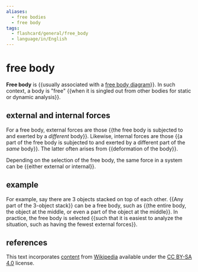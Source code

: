 ```yaml
---
aliases:
  - free bodies
  - free body
tags:
  - flashcard/general/free_body
  - language/in/English
---
```


# free body

__Free body__ is {{usually associated with a [free body diagram](free%20body%20diagram.md)}}. In such context, a body is "free" {{when it is singled out from other bodies for static or dynamic analysis}}. <!--SR:!2024-06-03,14,290!2024-06-05,16,290-->

## external and internal forces

For a free body, external forces are those {{the free body is subjected to and exerted by a _different_ body}}. Likewise, internal forces are those {{a part of the free body is subjected to and exerted by a different part of the _same_ body}}. The latter often arises from {{deformation of the body}}. <!--SR:!2024-05-29,9,270!2024-06-05,16,290!2024-06-04,15,290-->

Depending on the selection of the free body, the same force in a system can be {{either external or internal}}. <!--SR:!2024-06-04,15,290-->

## example

For example, say there are 3 objects stacked on top of each other. {{Any part of the 3-object stack}} can be a free body, such as {{the entire body, the object at the middle, or even a part of the object at the middle}}. In practice, the free body is selected {{such that it is easiest to analyze the situation, such as having the fewest external forces}}. <!--SR:!2024-06-06,17,290!2024-06-02,13,290!2024-06-05,16,290-->

## references

This text incorporates [content](https://en.wikipedia.org/wiki/free_body) from [Wikipedia](Wikipedia.md) available under the [CC BY-SA 4.0](https://creativecommons.org/licenses/by-sa/4.0/) license.
